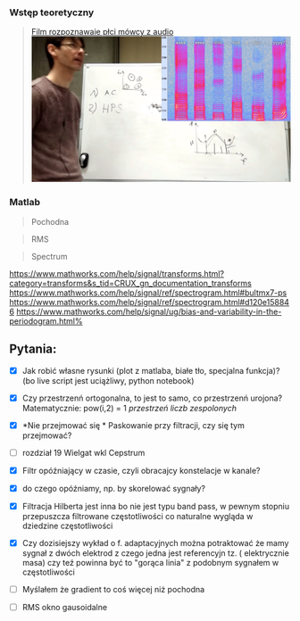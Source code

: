 ### Wstęp teoretyczny
>[Film rozpoznawaie płci mówcy z audio
![ Harmonic Product Spectrum](docs/mowa.jpg)](https://www.youtube.com/watch?v=4R5uvJW9fXs) 

### Matlab

> Pochodna 

> RMS

> Spectrum

https://www.mathworks.com/help/signal/transforms.html?category=transforms&s_tid=CRUX_gn_documentation_transforms
https://www.mathworks.com/help/signal/ref/spectrogram.html#bultmx7-ps
https://www.mathworks.com/help/signal/ref/spectrogram.html#d120e158846
https://www.mathworks.com/help/signal/ug/bias-and-variability-in-the-periodogram.html% 


Pytania:
--------
- [x] Jak robić własne rysunki (plot z matlaba, białe tło, specjalna funkcja)? (bo live script jest uciążliwy, python notebook)
- [x] Czy przestrzenń ortogonalna, to jest to samo, co przestrzenń urojona? Matematycznie: pow(i,2) = 1 *przestrzeń liczb zespolonych*
- [x] *Nie przejmować się * Paskowanie przy filtracji, czy się tym przejmować?
- [ ] rozdział 19 Wielgat wkl Cepstrum 
- [x] Filtr opóźniający w czasie, czyli obracajcy konstelacje w kanale?
- [x] do czego opóźniamy, np. by skorelować sygnały?
- [x] Filtracja Hilberta jest inna bo nie jest typu band pass, w pewnym stopniu przepuszcza filtrowane częstotliwości co naturalne wygląda w dziedzine częstotliwości
- [x] Czy dozisiejszy wykład o f. adaptacyjnych można potraktować że mamy sygnał z dwóch elektrod z czego jedna jest referencyjn tz. ( elektrycznie masa) czy teź powinna być to "gorąca linia" z podobnym sygnałem w częstotliwości
- [ ] Myślałem że gradient to coś więcej niż pochodna
- [ ] RMS okno gausoidalne

